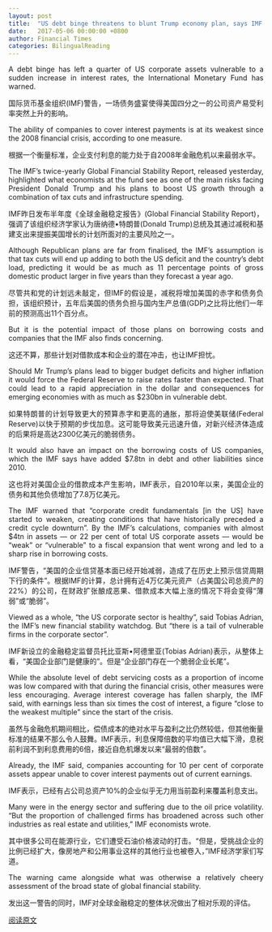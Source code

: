 ```yaml
---
layout: post
title:  "US debt binge threatens to blunt Trump economy plan, says IMF IMF：美国财政扩张或致企业难以偿债"
date:   2017-05-06 00:00:00 +0800
author: Financial Times
categories: BilingualReading
---
```


<p align="justify">
A debt binge has left a quarter of US corporate assets vulnerable to a sudden increase in interest rates, the International Monetary Fund has warned.
</p>
<p align="justify">
国际货币基金组织(IMF)警告，一场债务盛宴使得美国四分之一的公司资产易受利率突然上升的影响。
</p>
<p align="justify">
The ability of companies to cover interest payments is at its weakest since the 2008 financial crisis, according to one measure.
</p>
<p align="justify">
根据一个衡量标准，企业支付利息的能力处于自2008年金融危机以来最弱水平。
</p>
<p align="justify">
The IMF’s twice-yearly Global Financial Stability Report, released yesterday, highlighted what economists at the fund see as one of the main risks facing President Donald Trump and his plans to boost US growth through a combination of tax cuts and infrastructure spending.
</p>
<p align="justify">
IMF昨日发布半年度《全球金融稳定报告》(Global Financial Stability Report)，强调了该组织经济学家认为唐纳德•特朗普(Donald Trump)总统及其通过减税和基建支出来提振美国增长的计划所面对的主要风险之一。
</p>
<p align="justify">
Although Republican plans are far from finalised, the IMF’s assumption is that tax cuts will end up adding to both the US deficit and the country’s debt load, predicting it would be as much as 11 percentage points of gross domestic product larger in five years than they forecast a year ago.
</p>
<p align="justify">
尽管共和党的计划远未敲定，但IMF的假设是，减税将增加美国的赤字和债务负担，该组织预计，五年后美国的债务负担与国内生产总值(GDP)之比将比他们一年前的预测高出11个百分点。
</p>
<p align="justify">
But it is the potential impact of those plans on borrowing costs and companies that the IMF also finds concerning.
</p>
<p align="justify">
这还不算，那些计划对借款成本和企业的潜在冲击，也让IMF担忧。
</p>
<p align="justify">
Should Mr Trump’s plans lead to bigger budget deficits and higher inflation it would force the Federal Reserve to raise rates faster than expected. That could lead to a rapid appreciation in the dollar and consequences for emerging economies with as much as $230bn in vulnerable debt.
</p>
<p align="justify">
如果特朗普的计划导致更大的预算赤字和更高的通胀，那将迫使美联储(Federal Reserve)以快于预期的步伐加息。这可能导致美元迅速升值，对新兴经济体造成的后果将是高达2300亿美元的脆弱债务。
</p>
<p align="justify">
It would also have an impact on the borrowing costs of US companies, which the IMF says have added $7.8tn in debt and other liabilities since 2010.
</p>
<p align="justify">
这也将对美国企业的借款成本产生影响，IMF表示，自2010年以来，美国企业的债务和其他负债增加了7.8万亿美元。
</p>
<p align="justify">
The IMF warned that “corporate credit fundamentals [in the US] have started to weaken, creating conditions that have historically preceded a credit cycle downturn”. By the IMF’s calculations, companies with almost $4tn in assets — or 22 per cent of total US corporate assets — would be “weak” or “vulnerable” to a fiscal expansion that went wrong and led to a sharp rise in borrowing costs.
</p>
<p align="justify">
IMF警告，“美国的企业信贷基本面已经开始减弱，造成了在历史上预示信贷周期下行的条件”。根据IMF的计算，总计拥有近4万亿美元资产（占美国公司总资产的22%）的公司，在财政扩张酿成恶果、借款成本大幅上涨的情况下将会变得“薄弱”或“脆弱”。
</p>
<p align="justify">
Viewed as a whole, “the US corporate sector is healthy”, said Tobias Adrian, the IMF’s new financial stability watchdog. But “there is a tail of vulnerable firms in the corporate sector”.
</p>
<p align="justify">
IMF新设立的金融稳定监督员托比亚斯•阿德里亚(Tobias Adrian)表示，从整体上看，“美国企业部门是健康的”。但是“企业部门存在一个脆弱企业长尾”。
</p>
<p align="justify">
While the absolute level of debt servicing costs as a proportion of income was low compared with that during the financial crisis, other measures were less encouraging. Average interest coverage has fallen sharply, the IMF said, with earnings less than six times the cost of interest, a figure “close to the weakest multiple” since the start of the crisis.
</p>
<p align="justify">
虽然与金融危机期间相比，偿债成本的绝对水平与盈利之比仍然较低，但其他衡量标准的结果不那么令人鼓舞。IMF表示，利息保障倍数的平均值已大幅下滑，息税前利润不到利息费用的6倍，接近自危机爆发以来“最弱的倍数”。
</p>
<p align="justify">
Already, the IMF said, companies accounting for 10 per cent of corporate assets appear unable to cover interest payments out of current earnings.
</p>
<p align="justify">
IMF表示，已经有占公司总资产10%的企业似乎无力用当前盈利来覆盖利息支出。
</p>
<p align="justify">
Many were in the energy sector and suffering due to the oil price volatility. “But the proportion of challenged firms has broadened across such other industries as real estate and utilities,” IMF economists wrote.
</p>
<p align="justify">
其中很多公司在能源行业，它们遭受石油价格波动的打击。“但是，受挑战企业的比例已经扩大，像房地产和公用事业这样的其他行业也被卷入，”IMF经济学家们写道。
</p>
<p align="justify">
The warning came alongside what was otherwise a relatively cheery assessment of the broad state of global financial stability.
</p>
<p align="justify">
发出这一警告的同时，IMF对全球金融稳定的整体状况做出了相对乐观的评估。
</p>

[阅读原文](http://www.ftchinese.com/story/001072273/ce#adchannelID=1100)
